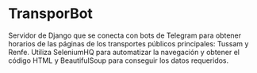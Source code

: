 # TransporBot
Servidor de Django que se conecta con bots de Telegram para obtener horarios de las páginas de los transportes públicos principales: Tussam y Renfe. Utiliza SeleniumHQ para automatizar la navegación y obtener el código HTML y BeautifulSoup para conseguir los datos requeridos.
